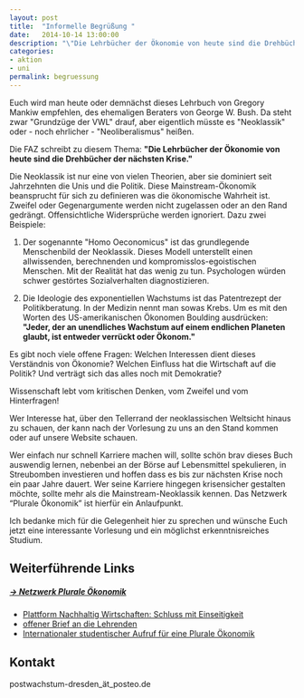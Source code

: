 ```yaml
---
layout: post
title:  "Informelle Begrüßung "
date:   2014-10-14 13:00:00
description: "\"Die Lehrbücher der Ökonomie von heute sind die Drehbücher der nächsten Krise.\""
categories:
- aktion
- uni
permalink: begruessung
---
```


Euch wird man heute oder demnächst dieses Lehrbuch von Gregory Mankiw empfehlen, des ehemaligen Beraters von George W. Bush. Da steht zwar "Grundzüge der VWL" drauf, aber eigentlich müsste es "Neoklassik" oder - noch ehrlicher  - "Neoliberalismus" heißen.

Die FAZ schreibt zu diesem Thema:
**"Die Lehrbücher der Ökonomie von heute sind die Drehbücher der nächsten Krise."**



Die Neoklassik ist nur eine von vielen Theorien, aber sie dominiert seit Jahrzehnten die Unis und die Politik. Diese Mainstream-Ökonomik beansprucht für sich zu definieren was die ökonomische Wahrheit ist. Zweifel oder Gegenargumente werden nicht zugelassen oder an den Rand gedrängt. Offensichtliche Widersprüche werden ignoriert.
Dazu zwei Beispiele:

1. Der sogenannte "Homo Oeconomicus" ist das grundlegende Menschenbild der Neoklassik. Dieses Modell unterstellt einen allwissenden, berechnenden und kompromisslos-egoistischen Menschen. Mit der Realität hat das wenig zu tun. Psychologen würden schwer gestörtes Sozialverhalten diagnostizieren.

2. Die Ideologie des exponentiellen Wachstums ist das Patentrezept der Politikberatung.
In der Medizin nennt man sowas Krebs. Um es mit den Worten des US-amerikanischen Ökonomen Boulding ausdrücken:
**"Jeder, der an unendliches Wachstum auf einem endlichen Planeten glaubt, ist entweder verrückt oder Ökonom."**

Es gibt noch viele offene Fragen:
Welchen Interessen dient dieses Verständnis von Ökonomie?
Welchen Einfluss hat die Wirtschaft auf die Politik?
Und verträgt sich das alles noch mit Demokratie?

Wissenschaft lebt vom kritischen Denken, vom Zweifel und vom Hinterfragen!

Wer Interesse hat, über den Tellerrand der neoklassischen Weltsicht hinaus zu schauen, der kann nach der Vorlesung zu uns an den Stand kommen oder auf unsere Website schauen.

Wer einfach nur schnell Karriere machen will, sollte schön brav dieses Buch auswendig lernen,
nebenbei an der Börse auf Lebensmittel spekulieren, in Streubomben investieren und hoffen dass es bis zur nächsten Krise noch ein paar Jahre dauert.
Wer seine Karriere hingegen krisensicher gestalten möchte, sollte mehr als die Mainstream-Neoklassik kennen. Das Netzwerk “Plurale Ökonomik” ist hierfür ein Anlaufpunkt.

Ich bedanke mich für die Gelegenheit hier zu sprechen und wünsche Euch jetzt eine interessante Vorlesung und ein möglichst erkenntnisreiches Studium.



## Weiterführende Links

##### [&rarr; Netzwerk Plurale Ökonomik](https://www.plurale-oekonomik.de/)
 * [Plattform Nachhaltig Wirtschaften: Schluss mit Einseitigkeit](http://www.nachhaltigwirtschaften.net/scripts/basics/eco-world/wirtschaft/basics.prg?session=bc6add5b54314367_345794&a_no=8331&r_index=4.1.2)
 * [offener Brief an die Lehrenden](https://www.plurale-oekonomik.de/projekte/offener-brief/)
 * [Internationaler studentischer Aufruf für eine Plurale Ökonomik](http://www.isipe.net/home-de)

## Kontakt
postwachstum-dresden_ät_posteo.de





